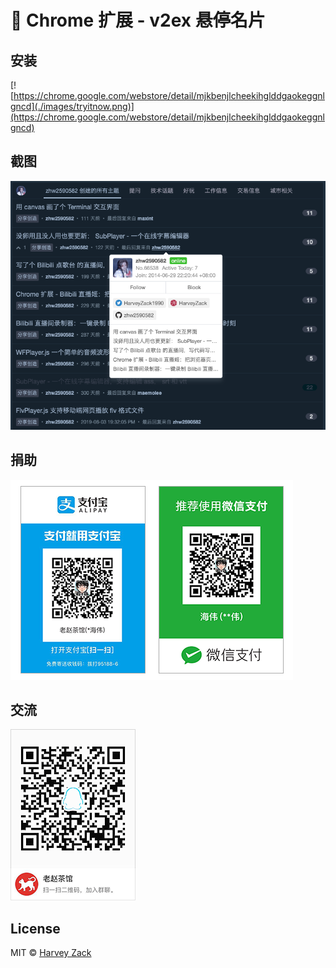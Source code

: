# :watermelon: Chrome 扩展 - v2ex 悬停名片

## 安装

[![https://chrome.google.com/webstore/detail/mjkbenjlcheekihglddgaokeggnlgncd](./images/tryitnow.png)](https://chrome.google.com/webstore/detail/mjkbenjlcheekihglddgaokeggnlgncd)

## 截图

<img src="./images/screenshot.png" width="640">

## 捐助

![捐助](./images/pay.png)

## 交流

![QQ 群](./images/qqgroup.png)

## License

MIT © [Harvey Zack](https://sleepy.im/)
